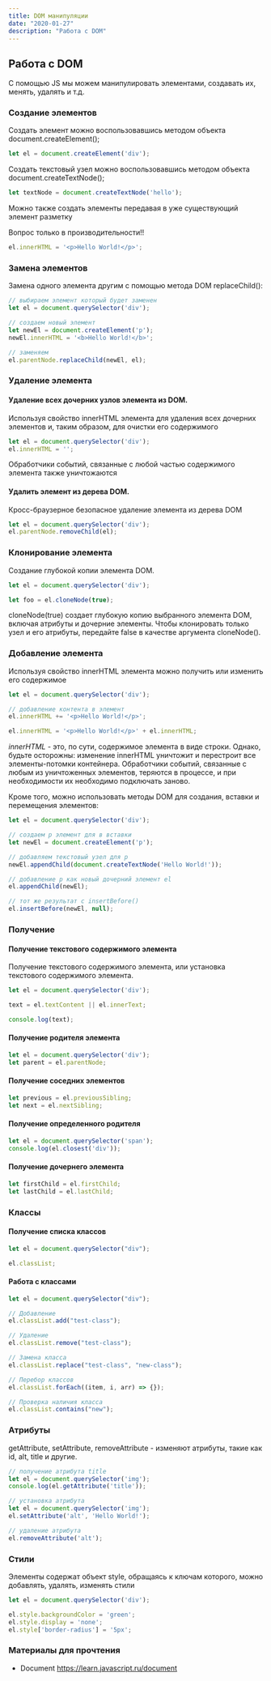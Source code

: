 ```yaml
---
title: DOM манипуляции
date: "2020-01-27"
description: "Работа с DOM"
---
```


## Работа с DOM

С помощью JS мы можем манипулировать элементами, создавать их, менять, удалять и т.д.

### Создание элементов

Создать элемент можно воспользовавшись методом объекта document.createElement();

```javascript
let el = document.createElement('div');
```

Создать текстовый узел можно воспользовавшись методом объекта document.createTextNode();

```javascript
let textNode = document.createTextNode('hello');
```

Можно также создать элементы передавая в уже существующий элемент разметку

Вопрос только в производительности!!

```javascript
el.innerHTML = '<p>Hello World!</p>';
```

### Замена элементов

Замена одного элемента другим с помощью метода DOM replaceChild():

```javascript
// выбираем элемент который будет заменен
let el = document.querySelector('div');

// создаем новый элемент
let newEl = document.createElement('p');
newEl.innerHTML = '<b>Hello World!</b>';

// заменяем
el.parentNode.replaceChild(newEl, el);
```

### Удаление элемента

#### Удаление всех дочерних узлов элемента из DOM.

Используя свойство innerHTML элемента для удаления всех дочерних элементов и, таким образом, для очистки его содержимого

```javascript
let el = document.querySelector('div');
el.innerHTML = '';
```

Обработчики событий, связанные с любой частью содержимого элемента также уничтожаются

#### Удалить элемент из дерева DOM.

Кросс-браузерное безопасное удаление элемента из дерева DOM

```javascript
let el = document.querySelector('div');
el.parentNode.removeChild(el);
```

### Клонирование элемента

Создание глубокой копии элемента DOM.

```javascript
let el = document.querySelector('div');

let foo = el.cloneNode(true);
```

cloneNode(true) создает глубокую копию выбранного элемента DOM, включая атрибуты и дочерние элементы. 
Чтобы клонировать только узел и его атрибуты, передайте false в качестве аргумента cloneNode().

### Добавление элемента

Используя свойство innerHTML элемента можно получить или изменить его содержимое

```javascript
let el = document.querySelector('div');

// добавление контента в элемент
el.innerHTML += '<p>Hello World!</p>';

el.innerHTML = '<p>Hello World!</p>' + el.innerHTML;
```

*innerHTML* - это, по сути, содержимое элемента в виде строки. Однако, будьте осторожны: изменение innerHTML уничтожит и 
перестроит все элементы-потомки контейнера. Обработчики событий, связанные с любым из уничтоженных элементов, теряются в процессе, и при необходимости их необходимо подключать заново.

Кроме того, можно использовать методы DOM для создания, вставки и перемещения элементов:

```javascript
let el = document.querySelector('div');

// создаем p элемент для в вставки
let newEl = document.createElement('p');

// добавляем текстовый узел для p
newEl.appendChild(document.createTextNode('Hello World!'));

// добавление p как новый дочерний элемент el
el.appendChild(newEl);

// тот же результат с insertBefore()
el.insertBefore(newEl, null);
```

### Получение

#### Получение текстового содержимого элемента

Получение текстового содержимого элемента, или установка текстового содержимого элемента.

```javascript
let el = document.querySelector('div');

text = el.textContent || el.innerText;

console.log(text);
```

#### Получение родителя элемента

```javascript
let el = document.querySelector('div');
let parent = el.parentNode;
```

#### Получение соседних элементов

```javascript
let previous = el.previousSibling;
let next = el.nextSibling;
```

#### Получение определенного родителя

```javascript
let el = document.querySelector('span');
console.log(el.closest('div'));
```

#### Получение дочернего элемента

```javascript
let firstChild = el.firstChild;
let lastChild = el.lastChild;
```

### Классы

#### Получение списка классов

```javascript
let el = document.querySelector("div");

el.classList;
```

#### Работа с классами

```javascript
let el = document.querySelector("div");

// Добавление
el.classList.add("test-class");

// Удаление
el.classList.remove("test-class");

// Замена класса
el.classList.replace("test-class", "new-class");

// Перебор классов
el.classList.forEach((item, i, arr) => {});

// Проверка наличия класса
el.classList.contains("new");
```

### Атрибуты

getAttribute, setAttribute, removeAttribute - изменяют атрибуты, такие как id, alt, title и другие.

```javascript
// получение атрибута title
let el = document.querySelector('img');
console.log(el.getAttribute('title'));

// установка атрибута
let el = document.querySelector('img');
el.setAttribute('alt', 'Hello World!');

// удаление атрибута
el.removeAttribute('alt');
```

### Стили

Элементы содержат объект style, обращаясь к ключам которого, можно добавлять, удалять, изменять стили

```javascript
let el = document.querySelector('div');

el.style.backgroundColor = 'green';
el.style.display = 'none';
el.style['border-radius'] = '5px';
```

### Материалы для прочтения 

- Document https://learn.javascript.ru/document